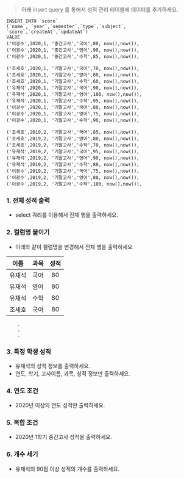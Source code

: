 > 아래 insert query 를 통해서 성적 관리 테이블에 데이터를 추가하세요. 

```
INSERT INTO `score` 
(`name`, `year`,`semester`,`type`,`subject`, `score`,`createAt`,`updateAt`)
VALUE 
('이광수',2020,1, '중간고사','국어',80, now(),now()),
('이광수',2020,1, '중간고사','영어',90, now(),now()),
('이광수',2020,1, '중간고사','수학',85, now(),now()),

('조세호',2020,1, '기말고사','국어',70, now(),now()),
('조세호',2020,1, '기말고사','영어',80, now(),now()),
('조세호',2020,1, '기말고사','수학',60, now(),now()),
('유재석',2020,1, '기말고사','국어',90, now(),now()),
('유재석',2020,1, '기말고사','영어',100, now(),now()),
('유재석',2020,1, '기말고사','수학',95, now(),now()),
('이광수',2020,1, '기말고사','국어',80, now(),now()),
('이광수',2020,1, '기말고사','영어',75, now(),now()),
('이광수',2020,1, '기말고사','수학',90, now(),now()),

('조세호',2019,2, '기말고사','국어',85, now(),now()),
('조세호',2019,2, '기말고사','영어',80, now(),now()),
('조세호',2019,2, '기말고사','수학',70, now(),now()),
('유재석',2019,2, '기말고사','국어',95, now(),now()),
('유재석',2019,2, '기말고사','영어',90, now(),now()),
('유재석',2019,2, '기말고사','수학',80, now(),now()),
('이광수',2019,2, '기말고사','국어',75, now(),now()),
('이광수',2019,2, '기말고사','영어',80, now(),now()),
('이광수',2019,2, '기말고사','수학',100, now(),now()),

```

### 1. 전체 성적 출력

* select 쿼리를 이용해서 전체 행을 출력하세요. 

### 2. 컬럼명 붙이기 

* 아래와 같이 컬럼명을 변경해서 전체 행을 출력하세요. 

| 이름 | 과목 | 성적 |
|:---:|:---:|:---:|
|유재석 |국어 | 80 |
|유재석 |영어 | 80 |
|유재석 |수학 | 80 |
|조세호 |국어 | 80 |
        .
        .
        .


### 3. 특정 학생 성적

* 유재석의 성적 정보를 출력하세요. 
* 연도, 학기, 고사이름, 과목, 성적 정보만 출력하세요. 

### 4. 연도 조건

* 2020년 이상의 연도 성적만 출력하세요. 

### 5. 복합 조건 

* 2020년 1학기 중간고사 성적을 출력하세요. 

### 6. 개수 세기

* 유재석의 90점 이상 성적의 개수를 출력하세요. 


